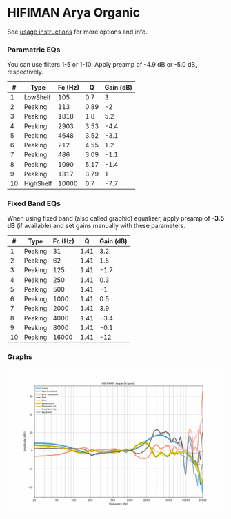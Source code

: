 # HIFIMAN Arya Organic
See [usage instructions](https://github.com/jaakkopasanen/AutoEq#usage) for more options and info.

### Parametric EQs
You can use filters 1-5 or 1-10. Apply preamp of -4.9 dB or -5.0 dB, respectively.

|   # | Type      |   Fc (Hz) |    Q |   Gain (dB) |
|-----|-----------|-----------|------|-------------|
|   1 | LowShelf  |       105 | 0.7  |         3   |
|   2 | Peaking   |       113 | 0.89 |        -2   |
|   3 | Peaking   |      1818 | 1.8  |         5.2 |
|   4 | Peaking   |      2903 | 3.53 |        -4.4 |
|   5 | Peaking   |      4648 | 3.52 |        -3.1 |
|   6 | Peaking   |       212 | 4.55 |         1.2 |
|   7 | Peaking   |       486 | 3.09 |        -1.1 |
|   8 | Peaking   |      1090 | 5.17 |        -1.4 |
|   9 | Peaking   |      1317 | 3.79 |         1   |
|  10 | HighShelf |     10000 | 0.7  |        -7.7 |

### Fixed Band EQs
When using fixed band (also called graphic) equalizer, apply preamp of **-3.5 dB** (if available) and set gains manually with these parameters.

|   # | Type    |   Fc (Hz) |    Q |   Gain (dB) |
|-----|---------|-----------|------|-------------|
|   1 | Peaking |        31 | 1.41 |         3.2 |
|   2 | Peaking |        62 | 1.41 |         1.5 |
|   3 | Peaking |       125 | 1.41 |        -1.7 |
|   4 | Peaking |       250 | 1.41 |         0.3 |
|   5 | Peaking |       500 | 1.41 |        -1   |
|   6 | Peaking |      1000 | 1.41 |         0.5 |
|   7 | Peaking |      2000 | 1.41 |         3.9 |
|   8 | Peaking |      4000 | 1.41 |        -3.4 |
|   9 | Peaking |      8000 | 1.41 |        -0.1 |
|  10 | Peaking |     16000 | 1.41 |       -12   |

### Graphs
![](./HIFIMAN%20Arya%20Organic.png)
